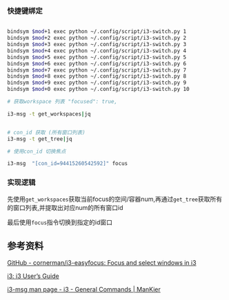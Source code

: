 ### 快捷键绑定

```bash

bindsym $mod+1 exec python ~/.config/script/i3-switch.py 1
bindsym $mod+2 exec python ~/.config/script/i3-switch.py 2
bindsym $mod+3 exec python ~/.config/script/i3-switch.py 3
bindsym $mod+4 exec python ~/.config/script/i3-switch.py 4
bindsym $mod+5 exec python ~/.config/script/i3-switch.py 5
bindsym $mod+6 exec python ~/.config/script/i3-switch.py 6
bindsym $mod+7 exec python ~/.config/script/i3-switch.py 7
bindsym $mod+8 exec python ~/.config/script/i3-switch.py 8
bindsym $mod+9 exec python ~/.config/script/i3-switch.py 9
bindsym $mod+0 exec python ~/.config/script/i3-switch.py 10

```

```bash
# 获取workspace 列表 "focused": true,

i3-msg -t get_workspaces|jq


# con_id 获取 (所有窗口列表)
i3-msg -t get_tree|jq

# 使用con_id 切换焦点

i3-msg  "[con_id=94415260542592]" focus


```

### 实现逻辑

先使用`get_workspaces`获取当前focus的空间/容器num,再通过`get_tree`获取所有的窗口列表,并提取出对应num的所有窗口id

最后使用`focus`指令切换到指定的id窗口

## 参考资料
[GitHub - cornerman/i3-easyfocus: Focus and select windows in i3](https://github.com/cornerman/i3-easyfocus)

[i3: i3 User’s Guide](https://i3wm.org/docs/userguide.html#list_of_commands)

[i3-msg man page - i3 - General Commands | ManKier](https://www.mankier.com/1/i3-msg)
